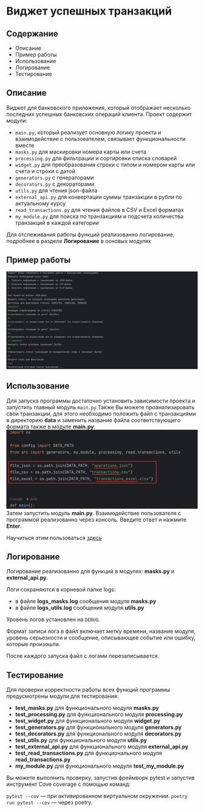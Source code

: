 # Виджет успешных транзакций

## Содержание
+ Описание
+ Пример работы
+ Использование
+ Логирование
+ Тестирование

## Описание
Виджет для банковского приложения, который отображает
несколько последних успешных банковских операций клиента.
Проект содержит модули:
+ `main.py`, который реализует основную логику проекта и взаимодействие с пользователем, 
связывает функциональности вместе
+ `masks.py` для маскировки номера карты или счета
+ `processing.py` для фильтрации и сортировки списка словарей
+ `widget.py` для преобразования строки с типом и номером карты или счета и строки с датой
+ `generators.py` с генераторами
+ `decorators.py` с декораторами
+ `utils.py` для чтения json-файла
+ `external_api.py` для конвертации суммы транзакции в рубли по актуальному курсу 
+ `read_transactions.py` для чтения файлов в CSV и Excel форматах
+ `my_module.py` для поиска по транзакциям и подсчета количества транзакций в каждой категории

Для отслеживания работы функций реализованно логирование,
подробнее в разделе **Логирование** в основых модулях

## Пример работы
![пример](./data/pictures/пример_работы.png)

## Использование
Для запуска программы достаточно установить зависимости проекта и запустить главный модуль `main.py`
Также Вы можете проанализировать свои транзакции, для этого необходимо положить файл с транзакциями в директорию **data**
и заменить название файла соответствующего формата также в модуле **main.py**:
![пример_пути_файла](./data/pictures/пример_пути_файла.png)
Затем запустить модуль **main.py**.
Взаимодействие пользователя с программой реализованно через консоль. Введите ответ и нажмите **Enter**.

Научиться этим пользоваться [здесь](https://my.sky.pro/student-cabinet/stream/1912/lessons)

## Логирование

Логирование реализованно для функций в модулях: 
**masks.py** и **external_api.py**. 

Логи сохраняются в корневой папке logs:
- в файле **logs_masks.log** сообщения модуля **masks.py**
- в файле **logs_utils.log** сообщения модуля **utils.py**

Уровень логов установлен на `DEBUG`.

Формат записи лога в файл включает метку времени, название модуля, 
уровень серьезности и сообщение, описывающее событие или ошибку, которые 
произошли.

После каждого запуска файл с логами перезаписывается.

## Тестирование
Для проверки корректности работы всех функций программы предусмотрены 
модули для тестирования: 

- **test_masks.py** для функционального модуля **masks.py**
- **test_processing.py** для функционального модуля **processing.py**
- **test_widget.py** для функционального модуля **widget.py**
- **test_generators.py** для функционального модуля **generators.py**
- **test_decorators.py** для функционального модуля **decorators.py**
- **test_utils.py** для функционального модуля **utils.py**
- **test_external_api.py** для функционального модуля **external_api.py**
- **test_read_transactions.py** для функционального модуля **read_transactions.py**
- **my_module.py** для функционального модуля **test_my_module.py**

Вы можете выполнить проверку, запустив фреймворк pytest и запустив инструмент
Cove coverage с помощью команд:

`pytest --cov`
 — при активированном виртуальном окружении.
`poetry run pytest --cov`
 — через poetry.
